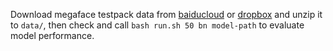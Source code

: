 Download megaface testpack data from [baiducloud](https://pan.baidu.com/s/1h4ezfwJiXClbZDdg1RX0MQ) or [dropbox](https://www.dropbox.com/s/5ko2dcd1x7vn37w/megaface_testpack_v1.0.zip?dl=0) and unzip it to ``data/``, then check and call ``bash run.sh 50 bn model-path`` to evaluate model performance.
